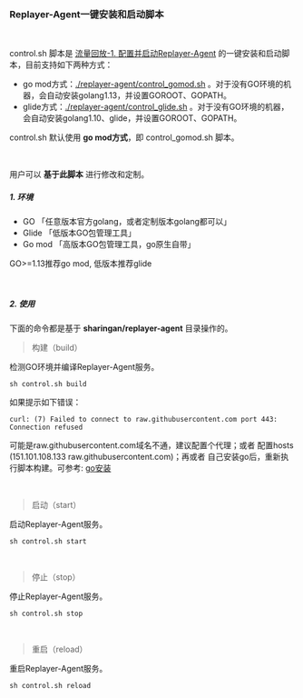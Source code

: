 ### Replayer-Agent一键安装和启动脚本

<br>

control.sh 脚本是 [流量回放-1. 配置并启动Replayer-Agent](./README.md#1-配置并启动replayer-agent) 的一键安装和启动脚本，目前支持如下两种方式： 

* go mod方式：[./replayer-agent/control_gomod.sh](../../replayer-agent/control_gomod.sh) 。对于没有GO环境的机器，会自动安装golang1.13，并设置GOROOT、GOPATH。
* glide方式：[./replayer-agent/control_glide.sh](../../replayer-agent/control_glide.sh) 。对于没有GO环境的机器，会自动安装golang1.10、glide，并设置GOROOT、GOPATH。

control.sh 默认使用 **go mod方式**，即 control_gomod.sh 脚本。

<br>

用户可以 **基于此脚本** 进行修改和定制。

##### 1. 环境

* GO 「任意版本官方golang，或者定制版本golang都可以」
* Glide 「低版本GO包管理工具」
* Go mod 「高版本GO包管理工具，go原生自带」

GO>=1.13推荐go mod, 低版本推荐glide

<br>

##### 2. 使用

下面的命令都是基于 **sharingan/replayer-agent** 目录操作的。

> 构建（build）

检测GO环境并编译Replayer-Agent服务。

```shell
sh control.sh build
```
如果提示如下错误：
```text
curl: (7) Failed to connect to raw.githubusercontent.com port 443: Connection refused
```
可能是raw.githubusercontent.com域名不通，建议配置个代理；或者 配置hosts (151.101.108.133 raw.githubusercontent.com)；再或者 自己安装go后，重新执行脚本构建。可参考: [go安装](https://github.com/golang/go#download-and-install)

<br>

> 启动（start）

启动Replayer-Agent服务。
```shell
sh control.sh start
```

<br>

> 停止（stop）

停止Replayer-Agent服务。
```shell
sh control.sh stop
```

<br>

> 重启（reload）

重启Replayer-Agent服务。
```shell
sh control.sh reload
```
